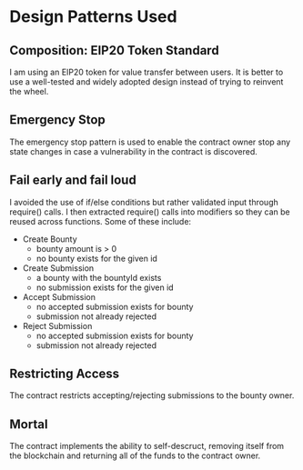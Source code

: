 # Design Patterns Used

## Composition: EIP20 Token Standard
I am using an EIP20 token for value transfer between users. It is better to use a well-tested and widely adopted design instead of trying to reinvent the wheel.

## Emergency Stop
The emergency stop pattern is used to enable the contract owner stop any state changes in case a
vulnerability in the contract is discovered.

## Fail early and fail loud
I avoided the use of if/else conditions but rather validated input through require() calls. I then extracted require() calls into modifiers so they can be reused across functions. Some of these include:
* Create Bounty
  * bounty amount is > 0
  * no bounty exists for the given id
* Create Submission
  * a bounty with the bountyId exists
  * no submission exists for the given id
* Accept Submission
  * no accepted submission exists for bounty
  * submission not already rejected
* Reject Submission
  * no accepted submission exists for bounty
  * submission not already rejected

## Restricting Access
The contract restricts accepting/rejecting submissions to the bounty owner.


## Mortal
The contract implements the ability to self-descruct, removing itself from the blockchain and returning all of the funds to the contract owner.

